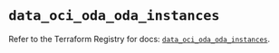 # `data_oci_oda_oda_instances`

Refer to the Terraform Registry for docs: [`data_oci_oda_oda_instances`](https://registry.terraform.io/providers/oracle/oci/7.19.0/docs/data-sources/oda_oda_instances).
